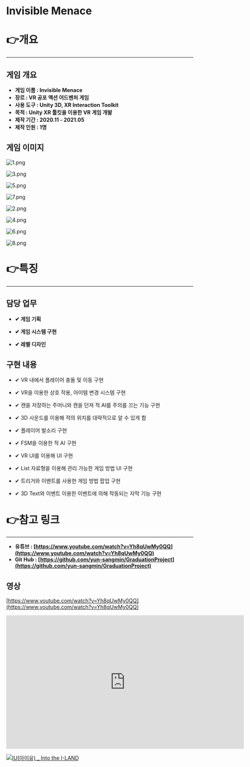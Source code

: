 # Invisible Menace

# 👉개요

---

## 게임 개요

- **게임 이름 : Invisible Menace**
- **장르 : VR 공포 액션 어드벤처 게임**
- **사용 도구 : Unity 3D, XR Interaction Toolkit**
- **목적 : Unity XR 툴킷을 이용한 VR 게임 개발**
- **제작 기간 : 2020.11 - 2021.05**
- **제작 인원 : 1명**

## 게임 이미지

![1.png](Invisible%20Menace%2018166e0b5f964ddb9d3ab7cc6f8cfb65/1.png)

![3.png](Invisible%20Menace%2018166e0b5f964ddb9d3ab7cc6f8cfb65/3.png)

![5.png](Invisible%20Menace%2018166e0b5f964ddb9d3ab7cc6f8cfb65/5.png)

![7.png](Invisible%20Menace%2018166e0b5f964ddb9d3ab7cc6f8cfb65/7.png)

![2.png](Invisible%20Menace%2018166e0b5f964ddb9d3ab7cc6f8cfb65/2.png)

![4.png](Invisible%20Menace%2018166e0b5f964ddb9d3ab7cc6f8cfb65/4.png)

![6.png](Invisible%20Menace%2018166e0b5f964ddb9d3ab7cc6f8cfb65/6.png)

![8.png](Invisible%20Menace%2018166e0b5f964ddb9d3ab7cc6f8cfb65/8.png)

# 👉특징

---

## 담당 업무

 - **✔ 게임 기획**

 - **✔ 게임 시스템 구현**

 - **✔ 레벨 디자인**

## 구현 내용

 - ✔ VR 내에서 플레이어 충돌 및 이동 구현

 - ✔ VR을 이용한 상호 작용, 아이템 변경 시스템 구현

 - ✔ 캔을 저장하는 주머니와 캔을 던져 적 AI를 주의를 끄는 기능 구현

 - ✔ 3D 사운드를 이용해 적의 위치를 대략적으로 알 수 있게 함

 - ✔ 플레이어 발소리 구현

 - ✔ FSM을 이용한 적 AI 구현

 - ✔ VR UI를 이용해 UI 구현

 - ✔ List 자료형을 이용해 관리 가능한 게임 방법 UI 구현

 - ✔ 트리거와 이벤트를 사용한 게임 방법 팝업 구현

 - ✔ 3D Text와 이벤트 이용한 이벤트에 의해 작동되는 자막 기능 구현

# 👉참고 링크

---

- **유튜브 : [https://www.youtube.com/watch?v=Yh8qUwMy0QQ](https://www.youtube.com/watch?v=Yh8qUwMy0QQ)**
- **Git Hub : [https://github.com/yun-sangmin/GraduationProject](https://github.com/yun-sangmin/GraduationProject)**

## 영상

[https://www.youtube.com/watch?v=Yh8qUwMy0QQ](https://www.youtube.com/watch?v=Yh8qUwMy0QQ)

<iframe width="640" height="360" src="https://www.youtube.com/embed/6Az2cNU7gUw" frameborder="0" gesture="media" allowfullscreen=""></iframe>

[![IU(아이유) _ Into the I-LAND](http://img.youtube.com/vi/QYNwbZHmh8g/0.jpg)](https://youtu.be/QYNwbZHmh8g?t=0s) 
